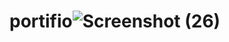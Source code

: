 # portifio![Screenshot (26)](https://github.com/akarshmm/portifio/assets/94667880/8dee6ebb-3cbb-4d7e-99e2-2e6f59c09483)
